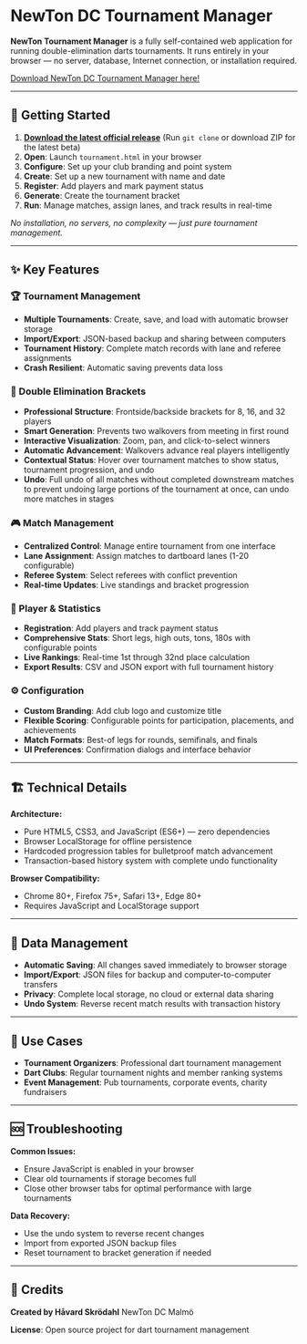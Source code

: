 # NewTon DC Tournament Manager

**NewTon Tournament Manager** is a fully self-contained web application for running double-elimination darts tournaments. It runs entirely in your browser — no server, database, Internet connection, or installation required.

[Download NewTon DC Tournament Manager here!](https://github.com/skrodahl/NewTon/releases)

---

## 🚀 Getting Started

1. **[Download the latest official release](https://github.com/skrodahl/NewTon/releases)** (Run `git clone` or download ZIP for the latest beta)
2. **Open**: Launch `tournament.html` in your browser
3. **Configure**: Set up your club branding and point system
4. **Create**: Set up a new tournament with name and date
5. **Register**: Add players and mark payment status
6. **Generate**: Create the tournament bracket
7. **Run**: Manage matches, assign lanes, and track results in real-time

*No installation, no servers, no complexity — just pure tournament management.*

---

## ✨ Key Features

### 🏆 Tournament Management
- **Multiple Tournaments**: Create, save, and load with automatic browser storage
- **Import/Export**: JSON-based backup and sharing between computers
- **Tournament History**: Complete match records with lane and referee assignments
- **Crash Resilient**: Automatic saving prevents data loss

### 🎯 Double Elimination Brackets
- **Professional Structure**: Frontside/backside brackets for 8, 16, and 32 players
- **Smart Generation**: Prevents two walkovers from meeting in first round
- **Interactive Visualization**: Zoom, pan, and click-to-select winners
- **Automatic Advancement**: Walkovers advance real players intelligently
- **Contextual Status**: Hover over tournament matches to show status, tournament progression, and undo
- **Undo**: Full undo of all matches without completed downstream matches to prevent undoing large portions of the tournament at once, can undo more matches in stages

### 🎮 Match Management
- **Centralized Control**: Manage entire tournament from one interface
- **Lane Assignment**: Assign matches to dartboard lanes (1-20 configurable)
- **Referee System**: Select referees with conflict prevention
- **Real-time Updates**: Live standings and bracket progression

### 👥 Player & Statistics
- **Registration**: Add players and track payment status
- **Comprehensive Stats**: Short legs, high outs, tons, 180s with configurable points
- **Live Rankings**: Real-time 1st through 32nd place calculation
- **Export Results**: CSV and JSON export with full tournament history

### ⚙️ Configuration
- **Custom Branding**: Add club logo and customize title
- **Flexible Scoring**: Configurable points for participation, placements, and achievements
- **Match Formats**: Best-of legs for rounds, semifinals, and finals
- **UI Preferences**: Confirmation dialogs and interface behavior

---

## 🏗️ Technical Details

**Architecture:**
- Pure HTML5, CSS3, and JavaScript (ES6+) — zero dependencies
- Browser LocalStorage for offline persistence
- Hardcoded progression tables for bulletproof match advancement
- Transaction-based history system with complete undo functionality

**Browser Compatibility:**
- Chrome 80+, Firefox 75+, Safari 13+, Edge 80+
- Requires JavaScript and LocalStorage support

---

## 💾 Data Management

- **Automatic Saving**: All changes saved immediately to browser storage
- **Import/Export**: JSON files for backup and computer-to-computer transfers
- **Privacy**: Complete local storage, no cloud or external data sharing
- **Undo System**: Reverse recent match results with transaction history

---

## 🎯 Use Cases

- **Tournament Organizers**: Professional dart tournament management
- **Dart Clubs**: Regular tournament nights and member ranking systems
- **Event Management**: Pub tournaments, corporate events, charity fundraisers

---

## 🆘 Troubleshooting

**Common Issues:**
- Ensure JavaScript is enabled in your browser
- Clear old tournaments if storage becomes full
- Close other browser tabs for optimal performance with large tournaments

**Data Recovery:**
- Use the undo system to reverse recent changes
- Import from exported JSON backup files
- Reset tournament to bracket generation if needed

---

## 📄 Credits

**Created by Håvard Skrödahl**
NewTon DC Malmö

**License**: Open source project for dart tournament management
